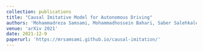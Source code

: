 ```yaml
---
collection: publications
title: "Causal Imitative Model for Autonomous Driving"
authors: 'Mohammadreza Samsami, Mohammadhossein Bahari, Saber Salehkaleybar, Alexandre Alahi'
venue: 'arXiv 2021'
date: 2021-12-9
paperurl: 'https://mrsamsami.github.io/causal-imitation/'
---
```

